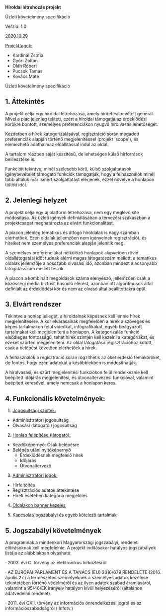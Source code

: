 **Híroldal létrehozás projekt**

Üzleti követelmény specifikáció

Verzió: 1.0

2020.10.29

<u>Projekttagok:</u>

- Kardinál Zsófia
- Győri Zoltán
- Oláh Róbert
- Pucsok Tamás
- Kovács Máté

 Üzleti követelmény specifikáció

## 1.   Áttekintés

A projekt célja egy híroldal létrehozása, amely hirdetési bevételt generál. Mivel a piac jelenleg telített, ezért a híroldal támogatja az érdeklődési körökre bontott, személyes preferenciákon nyugvó hírolvasás lehetőségét. 

Kezdetben a hírek kategorizálásával, regisztráció során megadott preferenciák alapján történő megjelenítéssel (projekt 'scope'), és elemezhető adathalmaz előállítással indul az oldal. 

A tartalom részben saját készítésű, de lehetséges külső hírforrások beillesztése is.

Funkcióit tekintve, minél szélesebb körű, külső szolgáltatások igénybevételét támogató funkciók támogatják, hogy a felhasználók minél több általuk már ismert szolgáltatást elérjenek, ezzel növelve a honlapon töltött időt.

## 2.   Jelenlegi helyzet

A projekt célja egy új platform létrehozása, nem egy meglévő site módosítása. Az üzleti igények definiálásában a tervezési szakaszban a projektcsapat meghatározta az elvárt funkcionalitást. 

A piacon jelenleg tematikus és átfogó híroldalak is nagy számban elérhetőek. Ezen oldalak jellemzően nem igényelnek regisztrációt, és híreiket nem személyes preferenciák alapján jelenítik meg. 

A személyes preferenciákat nélkülöző honlapok alapvetően rövid oldallátogatási időt tudnak elérni magas látogatószám mellett, a tematikus oldalak jellemzője a hosszabb olvasási idő, azonban mindezt alacsonyabb látogatásszám mellett teszik. 

A piacon a kombinált megoldások száma elenyésző, jellemzően csak a közösségi média biztosít hasonló elérést, azonban ott algoritmusok által definiált az érdeklődési kör és nem az olvasó által beállítottakra épül.

## 3.   Elvárt rendszer

Tekintve a honlap jellegét, a híroldalnak képesnek kell lennie hírek megjelenítésére. A kor elvárásainak megfelelően a hírek a szöveges és képes tartalmakon felül videókat, infógrafikákat, egyéb beágyazott tartalmakat kell megjeleníteni a honlapon. A kategorizálás funkció elsődleges fontosságú, tehát hírek szintjén kell kezelni a kategóriákat, és ezeket szűrten megjeleníteni. Az oldal látogatása regisztrációhoz kötött, csak a belépést követően elérhetőek a hírek.

A felhasználók a regisztráció során rögzíthetik az őket érdeklő témaköröket, de fontos, hogy ezen adatokat a későbbiekben is módosíthatják.

A hírolvasási, és szűrt megjelenítési funkciókon felül rendelkeznie kell beépített időjárás megjelenítési, és útvonaltervezési funkcióval, valamint beépített keresővel, amely nemcsak a honlapon keres.

## 4.   Funkcionális követelmények:

1. <u>Jogosultsági szintek:</u>

- Adminisztrátori jogosultság
- Olvasási (látogatói) jogosultság

2. <u>Honlap felépítése (látogató):</u>

- Kezdőképernyő: Csak belépésre
- Belépés utáni nyitóképernyő
  - Érdeklődésnek megfelelő hírek
  - Időjárás
  - Útvonaltervező

3. <u>Adminisztrátori jogok:</u> 

- Hírfeltöltés
- Regisztrációs adatok áttekintése
- Hírek esetében kategória megjelölés

4. <u>Oldalakon banner kezelés</u>

5. <u>Kapcsolat/jogszabályi és egyéb kötelező tartalmak</u>

## 5.   Jogszabályi követelmények

A programnak a mindenkori Magyarországi jogszabályi, rendeleti előírásoknak kell megfelelnie. A projekt indításakor hatályos jogszabályok listája az alábbiakban olvasható:

·     2003. évi C. törvény az elektronikus hírközlésről 

·     AZ EURÓPAI PARLAMENT ÉS A TANÁCS (EU) 2016/679 RENDELETE
 (2016. április 27.)
 a természetes személyeknek a személyes adatok kezelése tekintetében történő védelméről és az ilyen adatok szabad áramlásáról, valamint a 95/46/EK irányelv hatályon kívül helyezéséről (általános adatvédelmi rendelet)

·     2011. évi CXII. törvény az információs önrendelkezési jogról és az információszabadságról   ( Infotv.)
